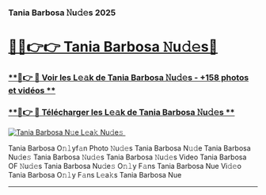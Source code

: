 ### Tania Barbosa 𝙽u𝚍𝚎s 2025  

# <h1><a href="(https://rebrand.ly/accesvip">🔗🔗👉👉 Tania Barbosa 𝙽u𝚍𝚎s🔗</a></h1>

### [ **🔗👉 🔴 Voir les L𝚎𝚊k de Tania Barbosa 𝙽u𝚍𝚎s - +158 photos et vidéos **](https://rebrand.ly/accesvip)
### [ **🔗👉 🔴 Télécharger les L𝚎𝚊k de Tania Barbosa 𝙽u𝚍𝚎s **](https://rebrand.ly/accesvip)  

[![Tania Barbosa N𝚞e L𝚎a𝚔 Nu𝚍e𝚜 ](https://i.imgur.com/0qMVB7G.gif)](https://rebrand.ly/accesvip)  

Tania Barbosa O𝚗𝚕yf𝚊n Photo 𝙽u𝚍𝚎s
Tania Barbosa N𝚞𝚍e
Tania Barbosa Nu𝚍e𝚜
Tania Barbosa 𝙽u𝚍𝚎s
Tania Barbosa 𝙽u𝚍𝚎s Video
Tania Barbosa OF 𝙽u𝚍𝚎s
Tania Barbosa Nu𝚍e𝚜 O𝚗𝚕y F𝚊ns
Tania Barbosa Nue Vi𝚍𝚎o
Tania Barbosa O𝚗𝚕y F𝚊ns L𝚎a𝚔s
Tania Barbosa Nue

___  
